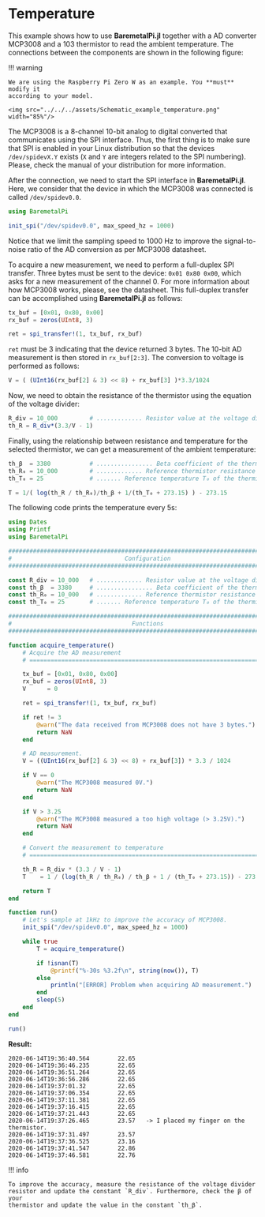Temperature
===========

This example shows how to use **BaremetalPi.jl** together with a AD converter
MCP3008 and a 103 thermistor to read the ambient temperature. The connections
between the components are shown in the following figure:

!!! warning

    We are using the Raspberry Pi Zero W as an example. You **must** modify it
    according to your model.

```@raw html
<img src="../../../assets/Schematic_example_temperature.png" width="85%"/>
```

The MCP3008 is a 8-channel 10-bit analog to digital converted that communicates
using the SPI interface. Thus, the first thing is to make sure that SPI is
enabled in your Linux distribution so that the devices `/dev/spidevX.Y` exists
(`X` and `Y` are integers related to the SPI numbering). Please, check the
manual of your distribution for more information.

After the connection, we need to start the SPI interface in **BaremetalPi.jl**.
Here, we consider that the device in which the MCP3008 was connected is called
`/dev/spidev0.0`.

```julia
using BaremetalPi

init_spi("/dev/spidev0.0", max_speed_hz = 1000)
```

Notice that we limit the sampling speed to 1000 Hz to improve the
signal-to-noise ratio of the AD conversion as per MCP3008 datasheet.

To acquire a new measurement, we need to perform a full-duplex SPI transfer.
Three bytes must be sent to the device: `0x01 0x80 0x00`, which asks for a new
measurement of the channel 0. For more information about how MCP3008 works,
please, see the datasheet. This full-duplex transfer can be accomplished using
**BaremetalPi.jl** as follows:

```julia
tx_buf = [0x01, 0x80, 0x00]
rx_buf = zeros(UInt8, 3)

ret = spi_transfer!(1, tx_buf, rx_buf)
```

`ret` must be 3 indicating that the device returned 3 bytes. The 10-bit AD
measurement is then stored in `rx_buf[2:3]`. The conversion to voltage is
performed as follows:

```julia
V = ( (UInt16(rx_buf[2] & 3) << 8) + rx_buf[3] )*3.3/1024
```

Now, we need to obtain the resistance of the thermistor using the equation of
the voltage divider:

```julia
R_div = 10_000         # ............. Resistor value at the voltage divider [Ω]
th_R = R_div*(3.3/V - 1)
```

Finally, using the relationship between resistance and temperature for the
selected thermistor, we can get a measurement of the ambient temperature:

```julia
th_β  = 3380           # ................ Beta coefficient of the thermistor [K]
th_R₀ = 10_000         # ............. Reference thermistor resistance at T₀ [Ω]
th_T₀ = 25             # ....... Reference temperature T₀ of the thermistor [°C]

T = 1/( log(th_R / th_R₀)/th_β + 1/(th_T₀ + 273.15) ) - 273.15
```

The following code prints the temperature every 5s:

```julia
using Dates
using Printf
using BaremetalPi

################################################################################
#                                Configuration
################################################################################

const R_div = 10_000   # ............. Resistor value at the voltage divider [Ω]
const th_β  = 3380     # ................ Beta coefficient of the thermistor [K]
const th_R₀ = 10_000   # ............. Reference thermistor resistance at T₀ [Ω]
const th_T₀ = 25       # ....... Reference temperature T₀ of the thermistor [°C]

################################################################################
#                                  Functions
################################################################################

function acquire_temperature()
    # Acquire the AD measurement
    # ==========================================================================

    tx_buf = [0x01, 0x80, 0x00]
    rx_buf = zeros(UInt8, 3)
    V      = 0

    ret = spi_transfer!(1, tx_buf, rx_buf)

    if ret != 3
        @warn("The data received from MCP3008 does not have 3 bytes.")
        return NaN
    end

    # AD measurement.
    V = ((UInt16(rx_buf[2] & 3) << 8) + rx_buf[3]) * 3.3 / 1024

    if V == 0
        @warn("The MCP3008 measured 0V.")
        return NaN
    end

    if V > 3.25
        @warn("The MCP3008 measured a too high voltage (> 3.25V).")
        return NaN
    end

    # Convert the measurement to temperature
    # ==========================================================================

    th_R = R_div * (3.3 / V - 1)
    T    = 1 / (log(th_R / th_R₀) / th_β + 1 / (th_T₀ + 273.15)) - 273.15

    return T
end

function run()
    # Let's sample at 1kHz to improve the accuracy of MCP3008.
    init_spi("/dev/spidev0.0", max_speed_hz = 1000)

    while true
        T = acquire_temperature()

        if !isnan(T)
            @printf("%-30s %3.2f\n", string(now()), T)
        else
            println("[ERROR] Problem when acquiring AD measurement.")
        end
        sleep(5)
    end
end

run()
```

**Result:**

```
2020-06-14T19:36:40.564        22.65
2020-06-14T19:36:46.235        22.65
2020-06-14T19:36:51.264        22.65
2020-06-14T19:36:56.286        22.65
2020-06-14T19:37:01.32         22.65
2020-06-14T19:37:06.354        22.65
2020-06-14T19:37:11.381        22.65
2020-06-14T19:37:16.415        22.65
2020-06-14T19:37:21.443        22.65
2020-06-14T19:37:26.465        23.57   -> I placed my finger on the thermistor.
2020-06-14T19:37:31.497        23.57
2020-06-14T19:37:36.525        23.16
2020-06-14T19:37:41.547        22.86
2020-06-14T19:37:46.581        22.76
```

!!! info

    To improve the accuracy, measure the resistance of the voltage divider
    resistor and update the constant `R_div`. Furthermore, check the β of your
    thermistor and update the value in the constant `th_β`.
